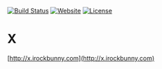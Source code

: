 [![Build Status](https://travis-ci.org/iRB-X/X.svg)](https://travis-ci.org/iRB-X/X)
[![Website](https://img.shields.io/website-up-down-green-red/http/x.irockbunny.com.svg)](http://x.irockbunny.com/)
[![License](https://img.shields.io/badge/license-CC4.0%20BY--NC--ND-orange.svg)](/LICENSE)

# X

[http://x.irockbunny.com](http://x.irockbunny.com)
